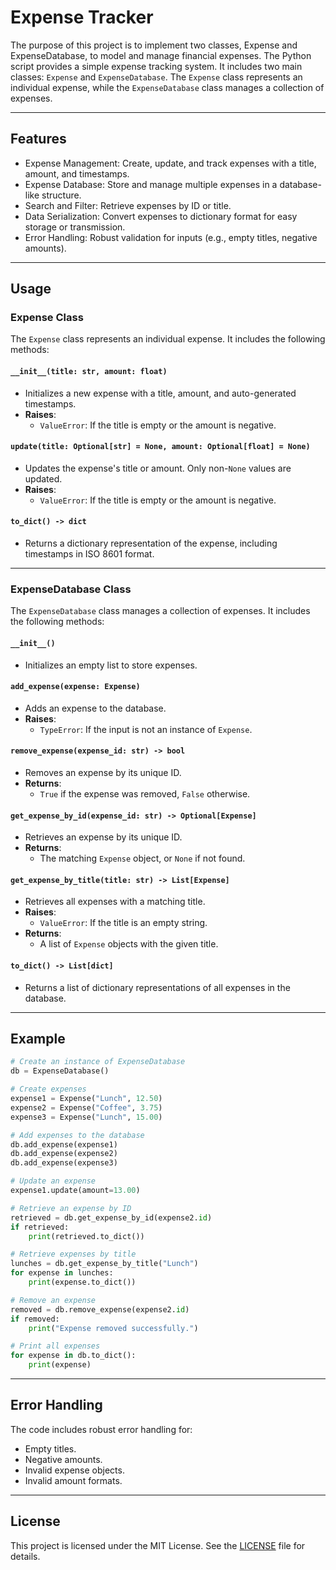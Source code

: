 # Expense Tracker
 The purpose of this project is to implement two classes, Expense and ExpenseDatabase, to model and manage financial expenses. The Python script provides a simple expense tracking system. It includes two main classes: `Expense` and `ExpenseDatabase`. The `Expense` class represents an individual expense, while the `ExpenseDatabase` class manages a collection of expenses.

 ---

## Features
- Expense Management: Create, update, and track expenses with a title, amount, and timestamps.
- Expense Database: Store and manage multiple expenses in a database-like structure.
- Search and Filter: Retrieve expenses by ID or title.
- Data Serialization: Convert expenses to dictionary format for easy storage or transmission.
- Error Handling: Robust validation for inputs (e.g., empty titles, negative amounts).


---

## Usage

### Expense Class
The `Expense` class represents an individual expense. It includes the following methods:

#### `__init__(title: str, amount: float)`
- Initializes a new expense with a title, amount, and auto-generated timestamps.
- **Raises**:
  - `ValueError`: If the title is empty or the amount is negative.

#### `update(title: Optional[str] = None, amount: Optional[float] = None)`
- Updates the expense's title or amount. Only non-`None` values are updated.
- **Raises**:
  - `ValueError`: If the title is empty or the amount is negative.

#### `to_dict() -> dict`
- Returns a dictionary representation of the expense, including timestamps in ISO 8601 format.

---

### ExpenseDatabase Class
The `ExpenseDatabase` class manages a collection of expenses. It includes the following methods:

#### `__init__()`
- Initializes an empty list to store expenses.

#### `add_expense(expense: Expense)`
- Adds an expense to the database.
- **Raises**:
  - `TypeError`: If the input is not an instance of `Expense`.

#### `remove_expense(expense_id: str) -> bool`
- Removes an expense by its unique ID.
- **Returns**:
  - `True` if the expense was removed, `False` otherwise.

#### `get_expense_by_id(expense_id: str) -> Optional[Expense]`
- Retrieves an expense by its unique ID.
- **Returns**:
  - The matching `Expense` object, or `None` if not found.

#### `get_expense_by_title(title: str) -> List[Expense]`
- Retrieves all expenses with a matching title.
- **Raises**:
  - `ValueError`: If the title is an empty string.
- **Returns**:
  - A list of `Expense` objects with the given title.

#### `to_dict() -> List[dict]`
- Returns a list of dictionary representations of all expenses in the database.

---

## Example
```python
# Create an instance of ExpenseDatabase
db = ExpenseDatabase()

# Create expenses
expense1 = Expense("Lunch", 12.50)
expense2 = Expense("Coffee", 3.75)
expense3 = Expense("Lunch", 15.00)

# Add expenses to the database
db.add_expense(expense1)
db.add_expense(expense2)
db.add_expense(expense3)

# Update an expense
expense1.update(amount=13.00)

# Retrieve an expense by ID
retrieved = db.get_expense_by_id(expense2.id)
if retrieved:
    print(retrieved.to_dict())

# Retrieve expenses by title
lunches = db.get_expense_by_title("Lunch")
for expense in lunches:
    print(expense.to_dict())

# Remove an expense
removed = db.remove_expense(expense2.id)
if removed:
    print("Expense removed successfully.")

# Print all expenses
for expense in db.to_dict():
    print(expense)
```

---

## Error Handling
The code includes robust error handling for:
- Empty titles.
- Negative amounts.
- Invalid expense objects.
- Invalid amount formats.

---

## License
This project is licensed under the MIT License. See the [LICENSE](LICENSE) file for details.
